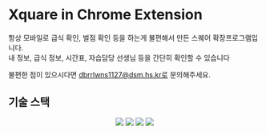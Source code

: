 # Xquare in Chrome Extension
항상 모바일로 급식 확인, 벌점 확인 등을 하는게 불편해서 만든 스퀘어 확장프로그램입니다.  
내 정보, 급식 정보, 시간표, 자습담당 선생님 등을 간단히 확인할 수 있습니다

불편한 점이 있으시다면 dbrrlwns1127@dsm.hs.kr로 문의해주세요.

## 기술 스택
<div align=center>
  <img src="https://img.shields.io/badge/React-61DAFB?style=for-the-badge&logo=React&logoColor=black">
  <img src="https://img.shields.io/badge/Axios-5A29E4?style=for-the-badge&logo=Axios&logoColor=white">
  <img src="https://img.shields.io/badge/Recoil-3578E5?style=for-the-badge&logo=Recoil&logoColor=white">
  <img src="https://img.shields.io/badge/Styled Components-DB7093?style=for-the-badge&logo=styledcomponents&logoColor=white">
</div>
